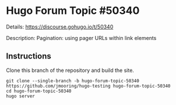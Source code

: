 # Hugo Forum Topic #50340

Details: <https://discourse.gohugo.io/t/50340>

Description: Pagination: using pager URLs within link elements

## Instructions

Clone this branch of the repository and build the site.

```text
git clone --single-branch -b hugo-forum-topic-50340 https://github.com/jmooring/hugo-testing hugo-forum-topic-50340
cd hugo-forum-topic-50340
hugo server
```
